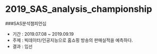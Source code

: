# 2019_SAS_analysis_championship
###SAS분석챔피언십
- 기간 : 2019.07.08 ~ 2019.09.19
- 주제 : 빅데이터/인공지능으로 홈쇼핑 방송의 판매실적을 예측하다.
- 결과 : 입선
